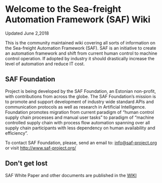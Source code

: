 # Welcome to the Sea-freight Automation Framework (SAF)  Wiki
Updated June 2,2018

This is the community maintained wiki covering all sorts of information on the Sea-freight Automation Framework (SAF). SAF is an initiative to create an automation framework and shift from current human control to machine control operation. If adopted by industry it should drastically increase the level of automation and reduce IT cost.

## SAF Foundation
Project is being developed by the SAF Foundation, an Estonian non-profit, with contributions from across the globe. The SAF Foundation’s mission is to promote and support development of industry wide standard APIs and communication protocols as well as research in Artificial Intelligence. Foundation promotes migration from current paradigm of “human control supply chain processes and manual user tasks” to paradigm of “machine controlled supply chain with process flow automation spanning over all supply chain participants with less dependency on human availability and efficiency”. 

To contact SAF Foundation, please, send an email to: info@saf-project.org or visit http://www.saf-project.org/


## Don't get lost

SAF White Paper and other documents are  published  in the [WIKI](https://github.com/saf-project/wiki/wiki)

